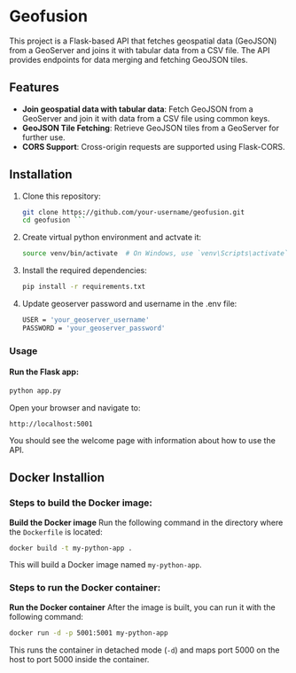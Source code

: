 # Geofusion 

This project is a Flask-based API that fetches geospatial data (GeoJSON) from a GeoServer and joins it with tabular data from a CSV file. The API provides endpoints for data merging and fetching GeoJSON tiles.

## Features

- **Join geospatial data with tabular data**: Fetch GeoJSON from a GeoServer and join it with data from a CSV file using common keys.
- **GeoJSON Tile Fetching**: Retrieve GeoJSON tiles from a GeoServer for further use.
- **CORS Support**: Cross-origin requests are supported using Flask-CORS.

## Installation 
1. Clone this repository:

   ```bash
   git clone https://github.com/your-username/geofusion.git
   cd geofusion ```
2. Create virtual python environment and actvate it:

   ```bash python -m venv venv
   source venv/bin/activate  # On Windows, use `venv\Scripts\activate` 
   ```
3. Install the required dependencies:
   ```bash 
   pip install -r requirements.txt
   ```
4. Update geoserver password and username in the .env file:
   ```bash 
   USER = 'your_geoserver_username'
   PASSWORD = 'your_geoserver_password'
   ```

###  Usage
#### Run the Flask app:

   ```bash
   python app.py 
   ```
Open your browser and navigate to:

   ```arduino
   http://localhost:5001 
   ```

You should see the welcome page with information about how to use the API.


## Docker Installion

### Steps to build the Docker image:

**Build the Docker image**
   Run the following command in the directory where the `Dockerfile` is located:
   ```bash
   docker build -t my-python-app .
   ```
   This will build a Docker image named `my-python-app`.

### Steps to run the Docker container:

**Run the Docker container**
   After the image is built, you can run it with the following command:
   ```bash
   docker run -d -p 5001:5001 my-python-app
   ```
   This runs the container in detached mode (`-d`) and maps port 5000 on the host to port 5000 inside the container.

